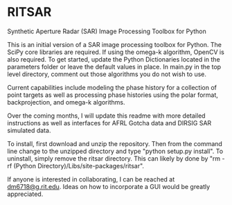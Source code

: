 # RITSAR
Synthetic Aperture Radar (SAR) Image Processing Toolbox for Python

This is an initial version of a SAR image processing toolbox for Python. The SciPy core libraries are required. If using the omega-k algorithm, OpenCV is also required. To get started, update the Python Dictionaries located in the parameters folder or leave the default values in place. In main.py in the top level directory, comment out those algorithms you do not wish to use.

Current capabilities include modeling the phase history for a collection of point targets as well as processing phase histories using the polar format, backprojection, and omega-k algorithms.

Over the coming months, I will update this readme with more detailed instructions as well as interfaces for AFRL Gotcha data and DIRSIG SAR simulated data.

To install, first download and unzip the repository.  Then from the command line change to the unzipped directory and type "python setup.py install".  To uninstall, simply remove the ritsar directory.  This can likely by done by "rm -rf (Python Directory)/Libs/site-packages/ritsar".

If anyone is interested in collaborating, I can be reached at dm6718@g.rit.edu. Ideas on how to incorporate a GUI would be greatly appreciated.
